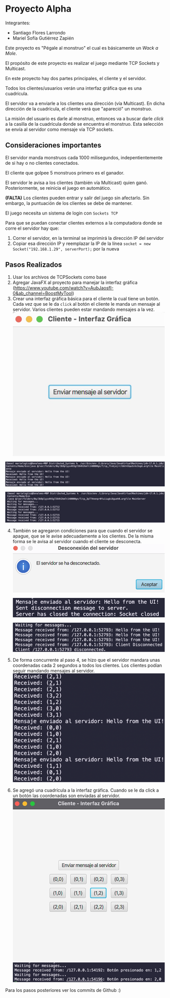# Proyecto Alpha

Integrantes:

- Santiago Flores Larrondo
- Mariel Sofía Gutiérrez Zapién

Este proyecto es "Pégale al monstruo" el cual es básicamente un _Wack a Mole_.

El propósito de este proyecto es realizar el juego mediante TCP Sockets y Multicast.

En este proyecto hay dos partes principales, el cliente y el servidor.

Todos los clientes/usuarios verán una interfaz gráfica que es una cuadrícula.

El servidor va a enviarle a los clientes una dirección (vía Multicast). En dicha dirección de la cuadrícula, el cliente verá que "apareció" un monstruo.

La misión del usuario es darle al monstruo, entonces va a buscar darle _click_ a la casilla de la cuadrícula donde se encuentra el monstruo. Esta selección se envía al servidor como mensaje vía TCP sockets.

## Consideraciones importantes

El servidor manda monstruos cada 1000 milisegundos, indepentientemente de si hay o no clientes conectados.

El cliente que golpee 5 monstruos primero es el ganador.

El servidor le avisa a los clientes (también vía Multicast) quien ganó. Posteriormente, se reinicia el juego en automático.

**(FALTA)** Los clientes pueden entrar y salir del juego sin afectarlo. Sin embargo, la puntuación de los clientes se debe de mantener.

El juego necesita un sistema de login con `Sockets TCP`

Para que se puedan conectar clientes externos a la computadora donde se corre el servidor hay que:

1. Correr el servidor, en la terminal se imprimirá la dirección IP del servidor
2. Copiar esa dirección IP y reemplazar la IP de la línea `socket = new Socket("192.168.1.29", serverPort);` por la nueva

## Pasos Realizados

1. Usar los archivos de TCPSockets como base
2. Agregar JavaFX al proyecto para manejar la interfaz gráfica (https://www.youtube.com/watch?v=AubJaosfI-0&ab_channel=BoostMyTool)
3. Crear una interfaz gráfica básica para el cliente la cual tiene un botón. Cada vez que se le da `click` al botón el cliente le manda un mensaje al servidor. Varios clientes pueden estar mandando mensajes a la vez.
   ![gui](ProyectoAlpha/imgs/gui1.png)

![msjs](ProyectoAlpha/imgs/msjClienteServidor1.png)

![recepcion](ProyectoAlpha/imgs/servidorRecepcionMsjs1.png)

4. También se agregaron condiciones para que cuando el servidor se apague, que se le avise adecuadamente a los clientes. De la misma forma se le avisa al servidor cuando el cliente se desconecta.
   ![desconexión](ProyectoAlpha/imgs/avisoDesconexionServidor.png)

   ![desconexión](ProyectoAlpha/imgs/AvisoDesconexionCliente.png)

   ![desconexión](ProyectoAlpha/imgs/AvisoServidorDesconexionCliente.png)

5. De forma concurrente al paso 4, se hizo que el servidor mandara unas coordenadas cada 2 segundos a todos los clientes. Los clientes podían seguir mandando mensajes al servidor.
   ![RecepcionMonstruos](ProyectoAlpha/imgs/RecepcionMonstruos.png)

6. Se agregó una cuadrícula a la interfaz gráfica. Cuando se le da click a un botón las coordenadas son enviadas al servidor.
   ![cuadricula](ProyectoAlpha/imgs/Cuadricula.jpeg)
   ![cuadricula](ProyectoAlpha/imgs/MensajeRecibidoAlClick.jpeg)

Para los pasos posteriores ver los commits de Github :)
